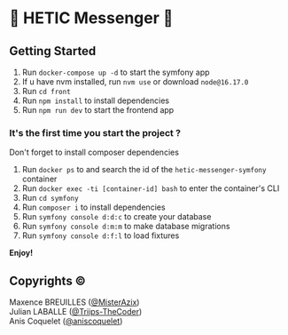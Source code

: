 # 💬 HETIC Messenger 💬

## Getting Started

1. Run `docker-compose up -d` to start the symfony app
2. If u have nvm installed, run `nvm use` or download `node@16.17.0`
3. Run `cd front`
4. Run `npm install` to install dependencies
5. Run `npm run dev` to start the frontend app

### It's the first time you start the project ?

Don't forget to install composer dependencies

1. Run `docker ps` to and search the id of the `hetic-messenger-symfony` container
2. Run `docker exec -ti [container-id] bash` to enter the container's CLI
3. Run `cd symfony`
4. Run `composer i` to install dependencies
5. Run `symfony console d:d:c` to create your database
6. Run `symfony console d:m:m` to make database migrations
7. Run `symfony console d:f:l` to load fixtures

**Enjoy!**

## Copyrights ©

Maxence BREUILLES ([@MisterAzix](https://github.com/MisterAzix))<br />
Julian LABALLE ([@Triips-TheCoder](https://github.com/Triips-TheCoder))<br />
Anis Coquelet ([@aniscoquelet](https://github.com/aniscoquelet))
